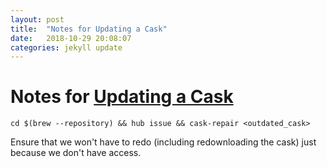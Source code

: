 ```yaml
---
layout: post
title:  "Notes for Updating a Cask"
date:   2018-10-29 20:08:07
categories: jekyll update
---
```


# Notes for [Updating a Cask][1]

`cd $(brew --repository) && hub issue && cask-repair <outdated_cask>`

Ensure that we won't have to redo (including redownloading the cask) just
because we don't have access.

[1]: https://github.com/Homebrew/homebrew-cask/blob/master/CONTRIBUTING.md
